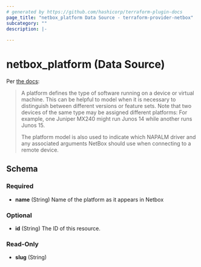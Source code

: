 ```yaml
---
# generated by https://github.com/hashicorp/terraform-plugin-docs
page_title: "netbox_platform Data Source - terraform-provider-netbox"
subcategory: ""
description: |-
  
---
```


# netbox_platform (Data Source)

Per [the docs](https://netbox.readthedocs.io/en/stable/models/dcim/platform/):

>A platform defines the type of software running on a device or virtual machine. This can be helpful to model when it is necessary to distinguish between different versions or feature sets. Note that two devices of the same type may be assigned different platforms: For example, one Juniper MX240 might run Junos 14 while another runs Junos 15.
> 
> The platform model is also used to indicate which NAPALM driver and any associated arguments NetBox should use when connecting to a remote device.


<!-- schema generated by tfplugindocs -->
## Schema

### Required

- **name** (String) Name of the platform as it appears in Netbox

### Optional

- **id** (String) The ID of this resource.

### Read-Only

- **slug** (String)



